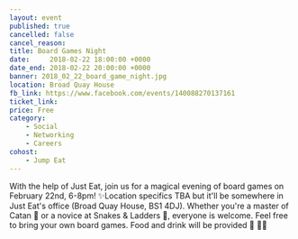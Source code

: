 ```yaml
---
layout: event
published: true
cancelled: false
cancel_reason:
title: Board Games Night
date:     2018-02-22 18:00:00 +0000
date_end: 2018-02-22 20:00:00 +0000
banner: 2018_02_22_board_game_night.jpg
location: Broad Quay House
fb_link: https://www.facebook.com/events/140088270137161
ticket_link:
price: Free
category:
    - Social
    - Networking
    - Careers
cohost:
    - Jump Eat
---
```


With the help of Just Eat, join us for a magical evening of board games on February 22nd, 6-8pm! ✨Location specifics TBA but it'll be somewhere in Just Eat's office (Broad Quay House, BS1 4DJ).
Whether you're a master of Catan 🌾 or a novice at Snakes & Ladders 🐍, everyone is welcome. Feel free to bring your own board games. Food and drink will be provided 🙂 🍕🍺 
